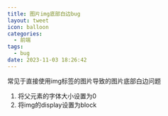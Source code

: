 ```yaml
---
title: 图片img底部白边bug
layout: tweet
icon: balloon
categories:
  - 前端
tags:
  - bug
date: 2023-11-03 18:26:42
---
```

常见于直接使用img标签的图片导致的图片底部白边问题

1. 将父元素的字体大小设置为0
2. 将img的display设置为block
